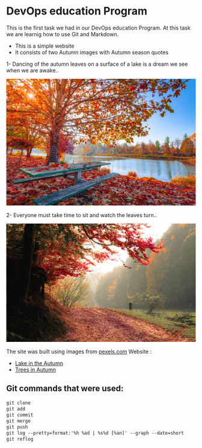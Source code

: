 # DevOps education Program

This is the first task we had in our DevOps education Program. At this task we are learnig how to use Git and Markdown.

* This is a simple website
* It consists of two Autumn images with Autumn season quotes

1- Dancing of the autumn leaves on a surface of a lake is a dream we see when we are awake..

![Lake image](images/image1.jpeg)

2- Everyone must take time to sit and watch the leaves turn..

![Trees image](images/image2.jpeg)



The site was built using images from [pexels.com](https://www.pexels.com/) Website :

* [Lake in the Autumn](https://www.pexels.com/photored-and-orange-autumn-leaves-on-the-ground-and-on-trees-beside-body-of-water-1741696/)
* [Trees in Autumn](https://www.pexels.com/photo/red-leafed-tree-near-green-grass-589841/)

## Git commands that were used:
```
git clone
git add
git commit
git merge
git push
git log --pretty=format:'%h %ad | %s%d [%an]' --graph --date=short 
git reflog
```

